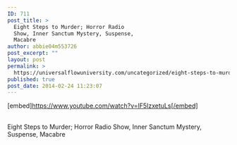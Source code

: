 ```yaml
---
ID: 711
post_title: >
  Eight Steps to Murder; Horror Radio
  Show, Inner Sanctum Mystery, Suspense,
  Macabre
author: abbie04m553726
post_excerpt: ""
layout: post
permalink: >
  https://universalflowuniversity.com/uncategorized/eight-steps-to-murder-horror-radio-show-inner-sanctum-mystery-suspense-macabre/
published: true
post_date: 2014-02-24 11:23:07
---
```

[embed]https://www.youtube.com/watch?v=lF5IzxetuLs[/embed]</br></br>
<p>Eight Steps to Murder; Horror Radio Show, Inner Sanctum Mystery, Suspense, Macabre</p>
